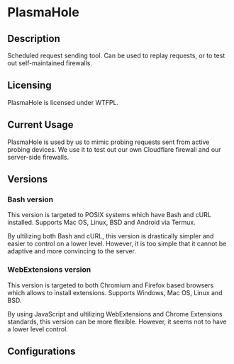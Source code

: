 # PlasmaHole
## Description
Scheduled request sending tool. Can be used to replay requests, or to test out self-maintained firewalls.

## Licensing
PlasmaHole is licensed under WTFPL.

## Current Usage
PlasmaHole is used by us to mimic probing requests sent from active probing devices. We use it to test out our own Cloudflare firewall and our server-side firewalls.

## Versions
### Bash version
This version is targeted to POSIX systems which have Bash and cURL installed. Supports Mac OS, Linux, BSD and Android via Termux.

By ultilizing both Bash and cURL, this version is drastically simpler and easier to control on a lower level. However, it is too simple that it cannot be adaptive and more convincing to the server.

### WebExtensions version
This version is targeted to both Chromium and Firefox based browsers which allows to install extensions. Supports Windows, Mac OS, Linux and BSD.

By using JavaScript and ultilizing WebExtensions and Chrome Extensions standards, this version can be more flexible. However, it seems not to have a lower level control.

## Configurations

